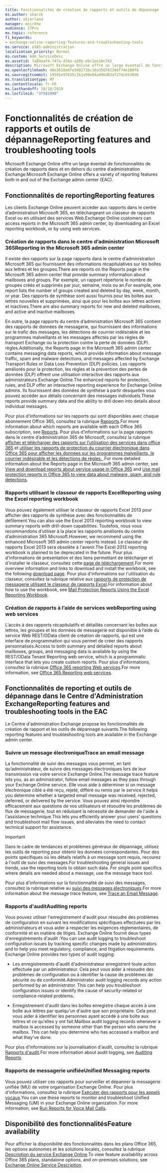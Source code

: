 ```yaml
---
title: Fonctionnalités de création de rapports et outils de dépannage
ms.author: sharik
author: skjerland
manager: mnirkhe
audience: ITPro
ms.topic: reference
f1_keywords:
- exchange-online-reporting-features-and-troubleshooting-tools
ms.service: o365-administration
localization_priority: Normal
ms.custom: Adm_ServiceDesc
ms.assetid: 7a89aaf4-747a-434a-a20b-ebc1ee10c742
description: Microsoft Exchange Online offre un large éventail de fonctionnalités de création de rapports dans et en dehors du centre d’administration Exchange.
ms.openlocfilehash: 48e3618e6fe5d0271bc10a356f81266f74e188f6
ms.sourcegitcommit: 19591e97b35c1b2a99e04a496d83af27dc6530d6
ms.translationtype: MT
ms.contentlocale: fr-FR
ms.lasthandoff: 10/18/2019
ms.locfileid: "37581990"
---
```

# <a name="reporting-features-and-troubleshooting-tools"></a><span data-ttu-id="4804e-103">Fonctionnalités de création de rapports et outils de dépannage</span><span class="sxs-lookup"><span data-stu-id="4804e-103">Reporting features and troubleshooting tools</span></span>

<span data-ttu-id="4804e-104">Microsoft Exchange Online offre un large éventail de fonctionnalités de création de rapports dans et en dehors du centre d’administration Exchange.</span><span class="sxs-lookup"><span data-stu-id="4804e-104">Microsoft Exchange Online offers a variety of reporting features both in and out of the Exchange admin center (EAC).</span></span>
  
## <a name="reporting-features"></a><span data-ttu-id="4804e-105">Fonctionnalités de reporting</span><span class="sxs-lookup"><span data-stu-id="4804e-105">Reporting features</span></span>

<span data-ttu-id="4804e-106">Les clients Exchange Online peuvent accéder aux rapports dans le centre d’administration Microsoft 365, en téléchargeant un classeur de rapports Excel ou en utilisant des services Web.</span><span class="sxs-lookup"><span data-stu-id="4804e-106">Exchange Online customers can access reports in the Microsoft 365 admin center, by downloading an Excel reporting workbook, or by using web services.</span></span>
  
### <a name="reporting-in-the-microsoft-365-admin-center"></a><span data-ttu-id="4804e-107">Création de rapports dans le centre d’administration Microsoft 365</span><span class="sxs-lookup"><span data-stu-id="4804e-107">Reporting in the Microsoft 365 admin center</span></span>

<span data-ttu-id="4804e-108">Il existe des rapports sur la page rapports dans le centre d’administration Microsoft 365 qui fournissent des informations récapitulatives sur les boîtes aux lettres et les groupes.</span><span class="sxs-lookup"><span data-stu-id="4804e-108">There are reports on the Reports page in the Microsoft 365 admin center that provide summary information about mailboxes and groups.</span></span> <span data-ttu-id="4804e-109">Par exemple, un rapport répertorie le nombre de groupes créés et supprimés par jour, semaine, mois ou an.</span><span class="sxs-lookup"><span data-stu-id="4804e-109">For example, one report lists the number of groups created and deleted by day, week, month, or year.</span></span> <span data-ttu-id="4804e-110">Des rapports de synthèse sont aussi fournis pour les boîtes aux lettres nouvelles et supprimées, ainsi que pour les boîtes aux lettres actives et inactives.</span><span class="sxs-lookup"><span data-stu-id="4804e-110">There are also summary reports for new and deleted mailboxes, and active and inactive mailboxes.</span></span> 
  
<span data-ttu-id="4804e-111">En outre, la page rapports du centre d’administration Microsoft 365 contient des rapports de données de messagerie, qui fournissent des informations sur le trafic des messages, les détections de courrier indésirable et les programmes malveillants et les messages affectés par les règles de transport Exchange ou la protection contre la perte de données (DLP). règles.</span><span class="sxs-lookup"><span data-stu-id="4804e-111">Additionally, the Reports page in the Microsoft 365 admin center contains messaging data reports, which provide information about message traffic, spam and malware detections, and messages affected by Exchange Transport Rules or Data Loss Prevention (DLP) policies.</span></span> <span data-ttu-id="4804e-112">Les rapports améliorés pour la protection, les règles et la prévention des pertes de données (DLP) offrent une utilisation interactive des rapports aux administrateurs Exchange Online.</span><span class="sxs-lookup"><span data-stu-id="4804e-112">The enhanced reports for protection, rules, and DLP offer an interactive reporting experience for Exchange Online admins.</span></span> <span data-ttu-id="4804e-113">Ils fournissent des données de synthèse à partir desquelles vous pouvez accéder aux détails concernant des messages individuels.</span><span class="sxs-lookup"><span data-stu-id="4804e-113">These reports provide summary data and the ability to drill down into details about individual messages.</span></span>
  
<span data-ttu-id="4804e-114">Pour plus d'informations sur les rapports qui sont disponibles avec chaque abonnement Office 365, consultez la rubrique [Rapports](../office-365-platform-service-description/reports.md).</span><span class="sxs-lookup"><span data-stu-id="4804e-114">For more information about which reports are available with each Office 365 subscription, see [Reports](../office-365-platform-service-description/reports.md).</span></span> <span data-ttu-id="4804e-115">Pour plus d’informations sur la page rapports dans le centre d’administration 365 de Microsoft, consultez la rubrique [afficher et télécharger des rapports sur l’utilisation des services dans office 365](https://go.microsoft.com/fwlink/p/?LinkId=401187) et [utiliser les rapports de protection du courrier électronique dans Office 365 pour afficher les données sur les programmes malveillants, le courrier indésirable et les détections de règles. ](https://go.microsoft.com/fwlink/p/?LinkID=401102).</span><span class="sxs-lookup"><span data-stu-id="4804e-115">For more detailed information about the Reports page in the Microsoft 365 admin center, see [View and download reports about service usage in Office 365](https://go.microsoft.com/fwlink/p/?LinkId=401187) and [Use mail protection reports in Office 365 to view data about malware, spam, and rule detections](https://go.microsoft.com/fwlink/p/?LinkID=401102).</span></span>
  
### <a name="reporting-using-the-excel-reporting-workbook"></a><span data-ttu-id="4804e-116">Rapports utilisant le classeur de rapports Excel</span><span class="sxs-lookup"><span data-stu-id="4804e-116">Reporting using the Excel reporting workbook</span></span>

<span data-ttu-id="4804e-117">Vous pouvez également utiliser le classeur de rapports Excel 2013 pour afficher des rapports de synthèse avec des fonctionnalités de défilement.</span><span class="sxs-lookup"><span data-stu-id="4804e-117">You can also use the Excel 2013 reporting workbook to view summary reports with drill-down capabilities.</span></span> <span data-ttu-id="4804e-118">Toutefois, nous vous recommandons d’utiliser à la place les rapports améliorés du centre d’administration 365 Microsoft.</span><span class="sxs-lookup"><span data-stu-id="4804e-118">However, we recommend using the enhanced Microsoft 365 admin center reports instead.</span></span> <span data-ttu-id="4804e-119">Le classeur de rapports Excel 2013 sera obsolète à l'avenir.</span><span class="sxs-lookup"><span data-stu-id="4804e-119">The Excel 2013 reporting workbook is planned to be deprecated in the future.</span></span> <span data-ttu-id="4804e-120">Pour plus d'informations de présentation et des liens permettant de télécharger et d'installer le classeur, consultez cette [page de téléchargement](https://go.microsoft.com/fwlink/p/?LinkId=271776).</span><span class="sxs-lookup"><span data-stu-id="4804e-120">For more overview information and links to download and install the workbook, see the following [download page](https://go.microsoft.com/fwlink/p/?LinkId=271776).</span></span> <span data-ttu-id="4804e-121">Pour plus d'informations sur l'utilisation du classeur, consultez la rubrique relative aux [rapports de protection de messagerie utilisant le classeur de rapports Excel](https://go.microsoft.com/fwlink/p/?LinkId=285211).</span><span class="sxs-lookup"><span data-stu-id="4804e-121">For information about how to use the workbook, see [Mail Protection Reports Using the Excel Reporting Workbook](https://go.microsoft.com/fwlink/p/?LinkId=285211).</span></span> 
  
### <a name="reporting-using-web-services"></a><span data-ttu-id="4804e-122">Création de rapports à l’aide de services web</span><span class="sxs-lookup"><span data-stu-id="4804e-122">Reporting using web services</span></span>

<span data-ttu-id="4804e-123">L’accès à des rapports récapitulatifs et détaillés concernant les boîtes aux lettres, les groupes et les données de messagerie est disponible à l’aide du service Web REST/OData client de création de rapports, qui est une interface de programmation qui vous permet de créer des rapports personnalisés.</span><span class="sxs-lookup"><span data-stu-id="4804e-123">Access to both summary and detailed reports about mailboxes, groups, and messaging data is available by using the REST/OData Tenant Reporting web service, which is a programmatic interface that lets you create custom reports.</span></span> <span data-ttu-id="4804e-124">Pour plus d’informations, consultez la rubrique [Office 365 reporting Web services](https://go.microsoft.com/fwlink/p/?LinkId=287041).</span><span class="sxs-lookup"><span data-stu-id="4804e-124">For more information, see [Office 365 Reporting web services](https://go.microsoft.com/fwlink/p/?LinkId=287041).</span></span>
  
## <a name="reporting-features-and-troubleshooting-tools-in-the-eac"></a><span data-ttu-id="4804e-125">Fonctionnalités de reporting et outils de dépannage dans le Centre d'Administration Exchange</span><span class="sxs-lookup"><span data-stu-id="4804e-125">Reporting features and troubleshooting tools in the EAC</span></span>

<span data-ttu-id="4804e-126">Le Centre d'administration Exchange propose les fonctionnalités de création de rapport et les outils de dépannage suivants.</span><span class="sxs-lookup"><span data-stu-id="4804e-126">The following reporting features and troubleshooting tools are available in the Exchange admin center.</span></span>
  
### <a name="trace-an-email-message"></a><span data-ttu-id="4804e-127">Suivre un message électronique</span><span class="sxs-lookup"><span data-stu-id="4804e-127">Trace an email message</span></span>

<span data-ttu-id="4804e-128">La fonctionnalité de suivi des messages vous permet, en tant qu’administrateur, de suivre des messages électroniques lors de leur transmission via votre service Exchange Online.</span><span class="sxs-lookup"><span data-stu-id="4804e-128">The message trace feature lets you, as an administrator, follow email messages as they pass through your Exchange Online service.</span></span> <span data-ttu-id="4804e-129">Elle vous aide à déterminer si un message électronique ciblé a été reçu, rejeté, différé ou remis par le service.</span><span class="sxs-lookup"><span data-stu-id="4804e-129">It helps you determine whether a targeted email message was received, rejected, deferred, or delivered by the service.</span></span> <span data-ttu-id="4804e-130">Vous pouvez ainsi répondre efficacement aux questions de vos utilisateurs et résoudre les problèmes de flux de messagerie, tout en réduisant la nécessité de demander de l'aide à l'assistance technique.</span><span class="sxs-lookup"><span data-stu-id="4804e-130">This lets you efficiently answer your users' questions and troubleshoot mail flow issues, and alleviates the need to contact technical support for assistance.</span></span>
  
> [!IMPORTANT]
> <span data-ttu-id="4804e-p107">Dans le cadre de tendances et problèmes généraux de dépannage, utilisez les outils de reporting pour obtenir les données correspondantes. Pour des points spécifiques où les détails relatifs à un message sont requis, recourez à l'outil de suivi des messages.</span><span class="sxs-lookup"><span data-stu-id="4804e-p107">For troubleshooting general issues and trends, use the reporting tools to obtain such data. For single point specifics where details are needed about a message, use the message trace tool.</span></span> 
  
<span data-ttu-id="4804e-133">Pour plus d'informations sur la fonctionnalité de suivi des messages, consultez la rubrique relative au [suivi des messages électroniques](https://go.microsoft.com/fwlink/p/?LinkId=271777).</span><span class="sxs-lookup"><span data-stu-id="4804e-133">For more information about the message trace feature, see [Trace an Email Message](https://go.microsoft.com/fwlink/p/?LinkId=271777).</span></span>
  
### <a name="auditing-reports"></a><span data-ttu-id="4804e-134">Rapports d'audit</span><span class="sxs-lookup"><span data-stu-id="4804e-134">Auditing reports</span></span>

<span data-ttu-id="4804e-p108">Vous pouvez utiliser l'enregistrement d'audit pour résoudre des problèmes de configuration en suivant les modifications spécifiques effectuées par les administrateurs et vous aider à respecter les exigences réglementaires, de conformité et en matière de litiges. Exchange Online fournit deux types d'enregistrements d'audit :</span><span class="sxs-lookup"><span data-stu-id="4804e-p108">You can use audit logging to troubleshoot configuration issues by tracking specific changes made by administrators and to help you meet regulatory, compliance, and litigation requirements. Exchange Online provides two types of audit logging:</span></span>
  
- <span data-ttu-id="4804e-p109">Les enregistrements d'audit d'administrateur enregistrent toute action effectuée par un administrateur. Cela peut vous aider à résoudre des problèmes de configuration ou à identifier la cause de problèmes de sécurité ou de conformité.</span><span class="sxs-lookup"><span data-stu-id="4804e-p109">Administrator audit logging records any action performed by an administrator. This can help you troubleshoot configuration issues or identify the cause of security-related or compliance-related problems.</span></span> 
    
- <span data-ttu-id="4804e-p110">Enregistrement d'audit dans les boîtes enregistre chaque accès à une boîte aux lettres par quelqu'un d'autre que son propriétaire. Cela peut vous aider à identifier les personnes ayant accédé à une boîte aux lettres et ce qu'elles y ont fait.</span><span class="sxs-lookup"><span data-stu-id="4804e-p110">Mailbox audit logging records whenever a mailbox is accessed by someone other than the person who owns the mailbox. This can help you determine who has accessed a mailbox and what they've done.</span></span> 
    
<span data-ttu-id="4804e-141">Pour plus d'informations sur la journalisation d'audit, consultez la rubrique [Rapports d'audit](https://go.microsoft.com/fwlink/p/?LinkId=271779).</span><span class="sxs-lookup"><span data-stu-id="4804e-141">For more information about audit logging, see [Auditing Reports](https://go.microsoft.com/fwlink/p/?LinkId=271779).</span></span>
  
### <a name="unified-messaging-reports"></a><span data-ttu-id="4804e-142">Rapports de messagerie unifiée</span><span class="sxs-lookup"><span data-stu-id="4804e-142">Unified Messaging reports</span></span>

<span data-ttu-id="4804e-p111">Vous pouvez utiliser ces rapports pour surveiller et dépanner la messagerie unifiée (MU) de votre organisation Exchange Online. Pour plus d'informations, consultez la rubrique [Exécuter des rapports pour les appels vocaux](https://go.microsoft.com/fwlink/p/?LinkId=287042).</span><span class="sxs-lookup"><span data-stu-id="4804e-p111">You can use these reports to monitor and troubleshoot Unified Messaging (UM) in your Exchange Online organization. For more information, see [Run Reports for Voice Mail Calls](https://go.microsoft.com/fwlink/p/?LinkId=287042).</span></span>
  
## <a name="feature-availability"></a><span data-ttu-id="4804e-145">Disponibilité des fonctionnalités</span><span class="sxs-lookup"><span data-stu-id="4804e-145">Feature availability</span></span>

<span data-ttu-id="4804e-146">Pour afficher la disponibilité des fonctionnalités dans les plans Office 365, les options autonomes et les solutions locales, consultez la rubrique [Description du service Exchange Online](exchange-online-service-description.md).</span><span class="sxs-lookup"><span data-stu-id="4804e-146">To view feature availability across Office 365 plans, standalone options, and on-premises solutions, see [Exchange Online Service Description](exchange-online-service-description.md).</span></span>
  

